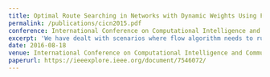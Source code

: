 ```yaml
---
title: Optimal Route Searching in Networks with Dynamic Weights Using Flow Algorithms
permalink: /publications/cicn2015.pdf
conference: International Conference on Computational Intelligence and Communication Networks(CICN) 2015
excerpt: 'We have dealt with scenarios where flow algorithm needs to run repeatedly to establish flows in a network with timely changing capacities and we have sought to obtain some form of computational intelligence on that subject.'
date: 2016-08-18
venue: International Conference on Computational Intelligence and Communication Networks(CICN) 2015
paperurl: https://ieeexplore.ieee.org/document/7546072/
---
```


